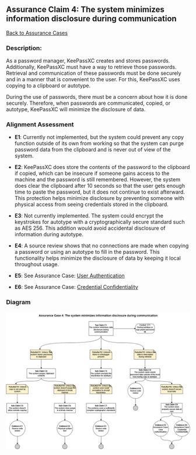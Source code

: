 ## Assurance Claim 4: The system minimizes information disclosure during communication
[Back to Assurance Cases](https://github.com/JCKelley-CYBR/CYBR-8420-SoftwareAssurance/blob/main/AssuranceCases/README.md)

### Description:
As a password manager, KeePassXC creates and stores passwords. Additionally, KeePassXC must have a way to retrieve those passwords. Retrieval and communication of these passwords must be done securely and in a manner that is convenient to the user. For this, KeePassXC uses copying to a clipboard or autotype.

During the use of passwords, there must be a concern about how it is done securely. Therefore, when passwords are communicated, copied, or autotype, KeePassXC will minimize the disclosure of data. 

### Alignment Assessment

- **E1**: Currently not implemented, but the system could prevent any copy function outside of its own from working so that the system can purge password data from the clipboard and is never out of view of the system.

- **E2**: KeePassXC does store the contents of the password to the clipboard if copied, which can be insecure if someone gains access to the machine and the password is still remembered. However, the system does clear the clipboard after 10 seconds so that the user gets enough time to paste the password, but it does not continue to exist afterward. This protection helps minimize disclosure by preventing someone with physical access from seeing credentials stored in the clipboard.

- **E3**: Not currently implemented. The system could encrypt the keystrokes for autotype with a cryptographically secure standard such as AES 256. This addition would avoid accidental disclosure of information during autotype.

- **E4**: A source review shows that no connections are made when copying a password or using an autotype to fill in the password. This functionality helps minimize the disclosure of data by keeping it local throughout usage.

- **E5**: See Assurance Case: [User Authentication](link) 

- **E6**: See Assurance Case: [Credential Confidentiality](link)


### Diagram
<img src="AssuranceCase4V2.jpg">
